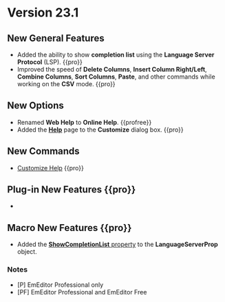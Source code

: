 # Version 23.1

<!-- TODO Add date -->

## New General Features

- Added the ability to show **completion list** using the **Language Server Protocol** (LSP). {{pro}}
- Improved the speed of **Delete Columns**, **Insert Column Right/Left**, **Combine Columns**, **Sort Columns**, **Paste**, and other commands while working on the **CSV** mode. {{pro}}

## New Options

- Renamed **Web Help** to **Online Help**. {{profree}}
- Added the **[Help](../dlg/customize/help/index)** page to the **Customize** dialog box. {{pro}}

## New Commands

- [Customize Help](../cmd/tools/customize_help) {{pro}}

## Plug-in New Features {{pro}}

- 

## Macro New Features {{pro}}

- Added the [**ShowCompletionList** property](../macro/language_server_prop/show_completion_list) to the **LanguageServerProp** object.

### Notes

- \[P\] EmEditor Professional only
- \[PF\] EmEditor Professional and EmEditor Free
